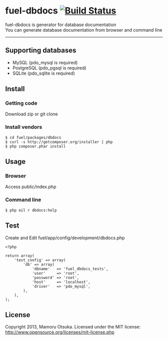 # fuel-dbdocs [![Build Status](https://travis-ci.org/mp-php/fuel-dbdocs.png)](https://travis-ci.org/mp-php/fuel-dbdocs)

fuel-dbdocs is generator for database documentation  
You can generate database documentation from browser and command line

---

## Supporting databases

* MySQL (pdo_mysql is required)
* PostgreSQL (pdo_pgsql is required)
* SQLite (pdo_sqlite is required)

## Install

### Getting code

Download zip or git clone

### Install vendors

	$ cd fuel/packages/dbdocs
	$ curl -s http://getcomposer.org/installer | php
	$ php composer.phar install

## Usage

### Browser

Access public/index.php

### Command line

	$ php oil r dbdocs:help

## Test

Create and Edit fuel/app/config/development/dbdocs.php

	<?php

	return array(
		'test_config' => array(
			'db' => array(
				'dbname'   => 'fuel_dbdocs_tests',
				'user'     => 'root',
				'password' => 'root',
				'host'     => 'localhost',
				'driver'   => 'pdo_mysql',
			),
		),
	);

## License

Copyright 2013, Mamoru Otsuka. Licensed under the MIT license: http://www.opensource.org/licenses/mit-license.php
